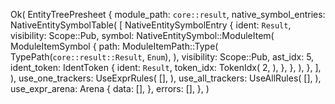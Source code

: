 Ok(
    EntityTreePresheet {
        module_path: `core::result`,
        native_symbol_entries: NativeEntitySymbolTable(
            [
                NativeEntitySymbolEntry {
                    ident: `Result`,
                    visibility: Scope::Pub,
                    symbol: NativeEntitySymbol::ModuleItem(
                        ModuleItemSymbol {
                            path: ModuleItemPath::Type(
                                TypePath(`core::result::Result`, `Enum`),
                            ),
                            visibility: Scope::Pub,
                            ast_idx: 5,
                            ident_token: IdentToken {
                                ident: `Result`,
                                token_idx: TokenIdx(
                                    2,
                                ),
                            },
                        },
                    ),
                },
            ],
        ),
        use_one_trackers: UseExprRules(
            [],
        ),
        use_all_trackers: UseAllRules(
            [],
        ),
        use_expr_arena: Arena {
            data: [],
        },
        errors: [],
    },
)